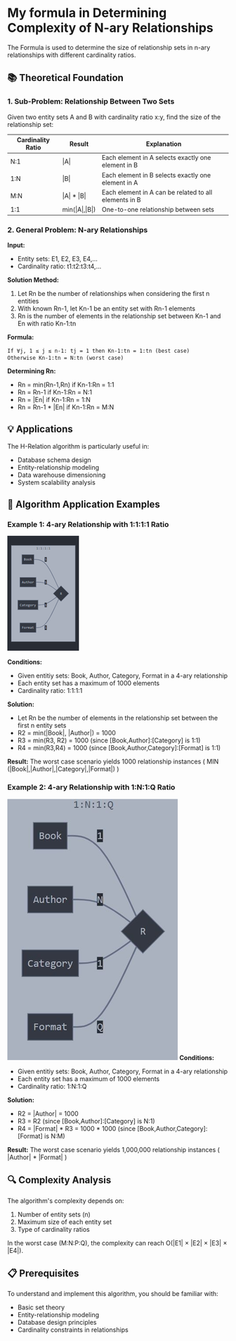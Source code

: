 # My formula in Determining Complexity of N-ary Relationships

The Formula is used to determine the size of relationship sets in n-ary relationships with different cardinality ratios.


## 📚 Theoretical Foundation

### 1. Sub-Problem: Relationship Between Two Sets

Given two entity sets A and B with cardinality ratio x:y, find the size of the relationship set:

| Cardinality Ratio | Result | Explanation |
|-------------------|---------|-------------|
| N:1 | \|A\| | Each element in A selects exactly one element in B |
| 1:N | \|B\| | Each element in B selects exactly one element in A |
| M:N | \|A\| * \|B\| | Each element in A can be related to all elements in B |
| 1:1 | min(\|A\|,\|B\|) | One-to-one relationship between sets |

### 2. General Problem: N-ary Relationships

**Input:**
- Entity sets: E1, E2, E3, E4,...
- Cardinality ratio: t1:t2:t3:t4,...

**Solution Method:**
1. Let Rn be the number of relationships when considering the first n entities
2. With known Rn-1, let Kn-1 be an entity set with Rn-1 elements
3. Rn is the number of elements in the relationship set between Kn-1 and En with ratio Kn-1:tn

**Formula:**
```
If ∀j, 1 ≤ j ≤ n-1: tj = 1 then Kn-1:tn = 1:tn (best case)
Otherwise Kn-1:tn = N:tn (worst case)
```

**Determining Rn:**
- Rn = min(Rn-1,Rn) if Kn-1:Rn = 1:1
- Rn = Rn-1 if Kn-1:Rn = N:1
- Rn = |En| if Kn-1:Rn = 1:N
- Rn = Rn-1 * |En| if Kn-1:Rn = M:N

## 💡 Applications

The H-Relation algorithm is particularly useful in:
- Database schema design
- Entity-relationship modeling
- Data warehouse dimensioning
- System scalability analysis
## 🎯 Algorithm Application Examples

### Example 1: 4-ary Relationship with 1:1:1:1 Ratio
![Example1](Example1.png)

**Conditions:**
- Given entitiy sets: Book, Author, Category, Format  in a 4-ary relationship
- Each entity set has a maximum of 1000 elements
- Cardinality ratio: 1:1:1:1

**Solution:**
- Let Rn be the number of elements in the relationship set between the first n entity sets
- R2 = min(|Book|, |Author|) = 1000
- R3 = min(R3, R2) = 1000 (since [Book,Author]:[Category] is 1:1)
- R4 = min(R3,R4) = 1000 (since [Book,Author,Category]:[Format] is 1:1)

**Result:** The worst case scenario yields 1000 relationship instances (  MIN (|Book|,|Author|,|Category|,|Format|)   )

### Example 2: 4-ary Relationship with 1:N:1:Q Ratio
![Example2](Example2.jpg)
**Conditions:**
- Given entitiy sets: Book, Author, Category, Format  in a 4-ary relationship
- Each entity set has a maximum of 1000 elements
- Cardinality ratio: 1:N:1:Q
  

**Solution:**
- R2 = |Author| = 1000
- R3 = R2 (since [Book,Author]:[Category] is N:1)
- R4 = |Format| * R3 = 1000 * 1000 (since [Book,Author,Category]:[Format] is N:M)

**Result:** The worst case scenario yields 1,000,000 relationship instances    ( |Author| * |Format| )

## 🔍 Complexity Analysis

The algorithm's complexity depends on:
1. Number of entity sets (n)
2. Maximum size of each entity set
3. Type of cardinality ratios

In the worst case (M:N:P:Q), the complexity can reach O(|E1| × |E2| × |E3| × |E4|).


## 📋 Prerequisites

To understand and implement this algorithm, you should be familiar with:
- Basic set theory
- Entity-relationship modeling
- Database design principles
- Cardinality constraints in relationships
